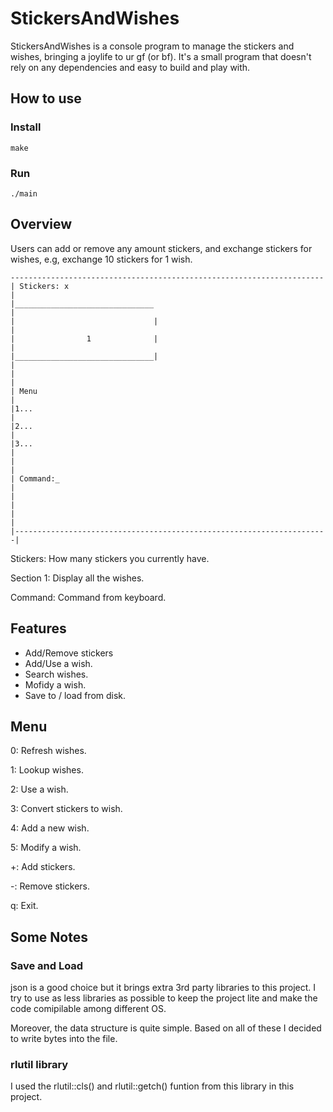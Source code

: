# StickersAndWishes
StickersAndWishes is a console program to manage the stickers and wishes, bringing a joylife to ur gf (or bf).  It's a small program that doesn't rely on any dependencies and easy to build and play with.

## How to use ##
### Install ###
```make```

### Run ###
```./main```

## Overview ##
Users can add or remove any amount stickers, and exchange stickers for wishes,  e.g, exchange 10 stickers for 1 wish.

```
----------------------------------------------------------------------
| Stickers: x                                                          |
|_______________________________                                       |
|                               |                                      |
|                1              |                                      |
|_______________________________|                                      |
|                                                                      |
| Menu                                                                 |
|1...                                                                  |
|2...                                                                  |
|3...                                                                  |
|                                                                      |
| Command:_                                                            |
|                                                                      |
|                                                                      |
|----------------------------------------------------------------------|
```

Stickers:   How many stickers you currently have.

Section 1:  Display all the wishes.

Command:  Command from keyboard.  

## Features ##

- Add/Remove stickers
- Add/Use a wish.
- Search wishes.
- Mofidy a wish.
- Save to / load from disk.



## Menu ##

0: Refresh wishes.

1: Lookup wishes.

2: Use a wish.

3: Convert stickers to wish.

4: Add a new wish.

5: Modify a wish.

+: Add stickers.

-: Remove stickers.

q: Exit.

## Some Notes ##

### Save and Load ###

json is a good choice but it brings extra 3rd party libraries to this project.
I try to use as less libraries as possible to keep the project lite and
make the code comipilable among different OS.

Moreover, the data structure is quite simple.  Based on all of these I decided
to write bytes into the file.

### rlutil library ###

I used the rlutil::cls() and rlutil::getch() funtion from this library in this project.
